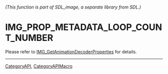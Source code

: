 ###### (This function is part of SDL_image, a separate library from SDL.)
# IMG_PROP_METADATA_LOOP_COUNT_NUMBER

Please refer to [IMG_GetAnimationDecoderProperties](IMG_GetAnimationDecoderProperties) for details.

----
[CategoryAPI](CategoryAPI), [CategoryAPIMacro](CategoryAPIMacro)

